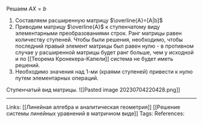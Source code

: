 Решаем $AX=b$
1. Составляем расширенную матрицу $\overline{A}=[A|b]$
2. Приводим матрицу $\overline{A}$ к ступенчатому виду элементарными преобразованиями строк. Ранг матрицы равен количеству ступеней. Чтобы были решения, необходимо, чтобы последний правый элемент матрицы был равен нулю - в противном случае у расширенной матрицы будет ранг больше, чем у исходной и по [[Теорема Кронекера-Капели]] система не будет иметь решений. 
3. Необходимо значения над 1-ми (краями ступеней) привести к нулю путем элементарных операций. 

Ступенчатый вид матрицы. 
![[Pasted image 20230704220428.png]]
___
Links: [[Линейная алгебра и аналитическая геометрия]] [[Решение системы линейных уравнений в матричном виде]]
Tags:
References:
